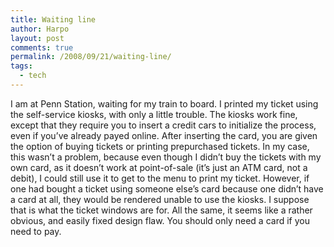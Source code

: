 ```yaml
---
title: Waiting line
author: Harpo
layout: post
comments: true
permalink: /2008/09/21/waiting-line/
tags:
  - tech
---
```

I am at Penn Station, waiting for my train to board. I printed my ticket using the self-service kiosks, with only a little trouble. The kiosks work fine, except that they require you to insert a credit cars to initialize the process, even if you&#8217;ve already payed online. After inserting the card, you are given the option of buying tickets or printing prepurchased tickets. In my case, this wasn&#8217;t a problem, because even though I didn&#8217;t buy the tickets with my own card, as it doesn&#8217;t work at point-of-sale (it&#8217;s just an ATM card, not a debit), I could still use it to get to the menu to print my ticket. However, if one had bought a ticket using someone else&#8217;s card because one didn&#8217;t have a card at all, they would be rendered unable to use the kiosks. I suppose that is what the ticket windows are for. All the same, it seems like a rather obvious, and easily fixed design flaw. You should only need a card if you need to pay.